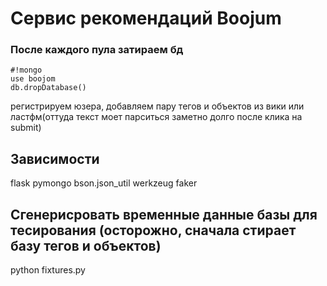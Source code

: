 # Сервис рекомендаций Boojum

### После каждого пула затираем бд
```
#!mongo
use boojom
db.dropDatabase()
```
регистрируем юзера, добавляем пару тегов и объектов из вики или ластфм(оттуда текст моет парситься заметно долго после клика на submit)

## Зависимости

flask
pymongo
bson.json_util
werkzeug
faker


## Сгенерисровать временные данные базы для тесирования (осторожно, сначала стирает базу тегов и объектов)

python fixtures.py